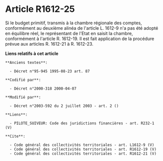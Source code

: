 # Article R1612-25

Si le budget primitif, transmis à la chambre régionale des comptes, conformément au deuxième alinéa de l'article L. 1612-9
n'a pas été adopté en équilibre réel, le représentant de l'Etat en saisit la chambre, conformément à l'article R. 1612-19. Il
est fait application de la procédure prévue aux articles R. 1612-21 à R. 1612-23.

**Liens relatifs à cet article**

	**Anciens textes**:

	  - Décret n°95-945 1995-08-23 art. 87

	**Codifié par**:

	  - Décret n°2000-318 2000-04-07

	**Modifié par**:

	  - Décret n°2003-592 du 2 juillet 2003 - art. 2 ()

	**Liens**:

	  - PILOTE_SUIVEUR: Code des juridictions financières - art. R232-1 (V)

	**Cite**:

	  - Code général des collectivités territoriales - art. L1612-9 (V)
	  - Code général des collectivités territoriales - art. R1612-19 (V)
	  - Code général des collectivités territoriales - art. R1612-21 (V)

